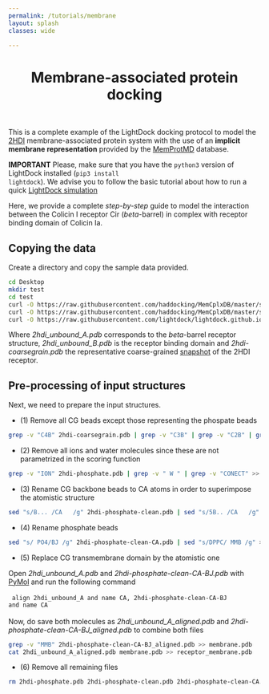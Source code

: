 ```yaml
---
permalink: /tutorials/membrane
layout: splash
classes: wide

---
```


<center><h1>Membrane-associated protein docking</h1></center><br>

This is a complete example of the LightDock docking protocol to model the [2HDI](https://www.rcsb.org/structure/2hdi) membrane-associated protein system with the use of an **implicit membrane representation** provided by the [MemProtMD](http://memprotmd.bioch.ox.ac.uk/) database.

**IMPORTANT** Please, make sure that you have the <code>python3</code> version of LightDock installed (<code>pip3 install lightdock</code>). We advise you to follow the basic tutorial about how to run a quick [LightDock simulation](https://lightdock.org/tutorials/2UUY)

Here, we provide a complete *step-by-step* guide to model the interaction between the Colicin I receptor Cir (*beta*-barrel) in complex with receptor binding domain of Colicin Ia.

## Copying the data
Create a directory and copy the sample data provided.

```bash
cd Desktop
mkdir test
cd test
curl -O https://raw.githubusercontent.com/haddocking/MemCplxDB/master/structures/2hdi/2hdi_unbound_A.pdb
curl -O https://raw.githubusercontent.com/haddocking/MemCplxDB/master/structures/2hdi/2hdi_unbound_B.pdb
curl -O https://raw.githubusercontent.com/lightdock/lightdock.github.io/master/tutorials/examples/2HDI/2hdi-coarsegrain.pdb
```

Where *2hdi_unbound_A.pdb* corresponds to the *beta*-barrel receptor structure, *2hdi_unbound_B.pdb* is the receptor binding domain and *2hdi-coarsegrain.pdb* the representative coarse-grained [snapshot](http://memprotmd.bioch.ox.ac.uk/_ref/PDB/2hdi/_sim/2hdi_default_dppc/) of the 2HDI receptor.

## Pre-processing of input structures
Next, we need to prepare the input structures.

- (1) Remove all CG beads except those representing the phospate beads

```bash
grep -v "C4B" 2hdi-coarsegrain.pdb | grep -v "C3B" | grep -v "C2B" | grep -v "C1B" | grep -v "C4A" | grep -v "C3A" | grep -v "C2A" | grep -v "C1A" | grep -v "GL2" | grep -v "GL1" | grep -v "NC3" >> 2hdi-phosphate.pdb
```

- (2) Remove all ions and water molecules since these are not parametrized in the scoring function

```bash
grep -v "ION" 2hdi-phosphate.pdb | grep -v " W " | grep -v "CONECT" >> 2hdi-phosphate-clean.pdb
```

- (3) Rename CG backbone beads to CA atoms in order to superimpose the atomistic structure

```bash
sed "s/B... /CA   /g" 2hdi-phosphate-clean.pdb | sed "s/5B.. /CA   /g" | sed "s/0BTN/CA  /g" | sed "s/0BEN/CA  /g" | sed "s/0BHN/CA  /g" >> 2hdi-phosphate-clean-CA.pdb
```

- (4) Rename phosphate beads

```bash
sed "s/ PO4/BJ /g" 2hdi-phosphate-clean-CA.pdb | sed "s/DPPC/ MMB /g" >> 2hdi-phosphate-clean-CA-BJ.pdb
```

- (5) Replace CG transmembrane domain by the atomistic one

Open *2hdi_unbound_A.pdb* and *2hdi-phosphate-clean-CA-BJ.pdb* with [PyMol](https://pymol.org/2/) and run the following command <br> <br>
<code> align 2hdi_unbound_A and name CA, 2hdi-phosphate-clean-CA-BJ and name CA </code> <br> <br>
Now, do save both molecules as *2hdi_unbound_A_aligned.pdb* and *2hdi-phosphate-clean-CA-BJ_aligned.pdb* to combine both files

```bash
grep -v "MMB" 2hdi-phosphate-clean-CA-BJ_aligned.pdb >> membrane.pdb
cat 2hdi_unbound_A_aligned.pdb membrane.pdb >> receptor_membrane.pdb
```

- (6) Remove all remaining files

```bash
rm 2hdi-phosphate.pdb 2hdi-phosphate-clean.pdb 2hdi-phosphate-clean-CA.pdb 2hdi-phosphate-clean-CA-BJ.pdb 2hdi_unbound_A_aligned.pdb 2hdi-phosphate-clean-CA-BJ_aligned.pdb membrane.pdb
```
